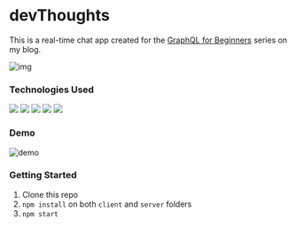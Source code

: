 # devThoughts
This is a real-time chat app created for the [GraphQL for Beginners](https://lo-victoria.com/series/graphql) series on my blog.

![img](https://cdn.hashnode.com/res/hashnode/image/upload/v1617283127887/toUkcAy_cv.png)


### Technologies Used
<p>
<img src="https://img.shields.io/badge/-GraphQL%20-black?style=for-the-badge&logo=graphql&logoColor=blueviolet">
<img src="https://img.shields.io/badge/-Expressjs%20-%23323330?style=for-the-badge&logo=express">
<img src="https://img.shields.io/badge/react%20-%2320232a.svg?&style=for-the-badge&logo=react" >   
<img src="https://img.shields.io/badge/-Nodejs%20-%23323330?style=for-the-badge&logo=Node.js&logoColor=green">
<img src="https://img.shields.io/badge/-Apollo%20GraphQL-311C87?logo=apollo%20graphql&logoColor=white&style=for-the-badge">
</p>


### Demo
![demo](https://cdn.hashnode.com/res/hashnode/image/upload/v1617185843961/_c4WXjooW.gif)

### Getting Started
1. Clone this repo
2. `npm install` on both `client` and `server` folders
3. `npm start`
